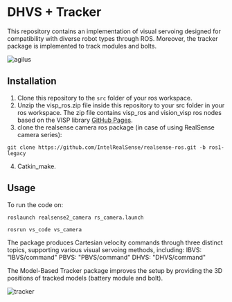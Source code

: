 # DHVS + Tracker
 This repository contains an implementation of visual servoing designed for compatibility with diverse robot types through ROS. Moreover, the tracker package is implemented to track modules and bolts.

![agilus](https://github.com/aaflakiyan/HDVS/assets/48828461/d63e1d04-7f5c-4fc8-a9a7-5cfc2962b8d4)

 ## Installation 

1. Clone this repository to the `src` folder of your ros workspace. 
2. Unzip the visp_ros.zip file inside this repository to your src folder in your ros workspace. 
The zip file contains visp_ros and vision_visp ros nodes based on the VISP library [GitHub Pages](https://github.com/lagadic).
3. clone the realsense camera ros package (in case of using RealSense camera series):
```
git clone https://github.com/IntelRealSense/realsense-ros.git -b ros1-legacy
```
4. Catkin_make.

## Usage 
To run the code on: 
```
roslaunch realsense2_camera rs_camera.launch 
```
```
rosrun vs_code vs_camera 
```
The package produces Cartesian velocity commands through three distinct topics, supporting various visual servoing methods, including:
IBVS: "IBVS/command"
PBVS: "PBVS/command"
DHVS: "DHVS/command"

The Model-Based Tracker package improves the setup by providing the 3D positions of tracked models (battery module and bolt).

![tracker](https://github.com/aaflakiyan/HDVS/assets/48828461/40b8e254-9400-4d3b-960a-8af46830da85)
